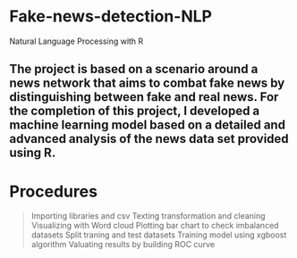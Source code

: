 # Fake-news-detection-NLP
Natural Language Processing with R

## The project is based on a scenario around a news network that aims to combat fake news by distinguishing between fake and real news. For the completion of this project, I developed a machine learning model based on a detailed and advanced analysis of the news data set provided using R. 

# Procedures
> Importing libraries and csv
> Texting transformation and cleaning
> Visualizing with Word cloud
> Plotting bar chart to check imbalanced datasets
> Split traning and test datasets
> Training model using xgboost algorithm
> Valuating results by building ROC curve
